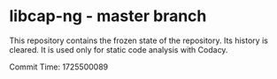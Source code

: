 # libcap-ng - master branch

This repository contains the frozen state of the repository.
Its history is cleared. It is used only for static code
analysis with Codacy.

Commit Time: 1725500089